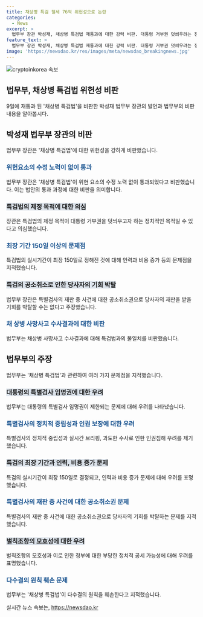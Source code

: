 ```yaml
---
title: 채상병 특검 혈세 76억 위헌성으로 논란
categories:
  - News
excerpt: >
  법무부 장관 박성재, 채상병 특검법 재통과에 대한 강력 비판. 대통령 거부권 덧씌우려는 정치적 목적 최장 150일 소요, 비용과 혈세 낭비 대통령의 특별검사 임명권 사실상 야당에 위임 특검법 제정과정에 민주주의 원칙 훼손 특검법은 다수결의 원리만 강행한 것 등의 이유를 제시하며 위헌성을 강조했다. 특검법에 대한 다양한 부정적 의견을 제시하며 현재의 법안이 위헌성이 더욱 강화되고 있다고 정부가 지적하고 있다.
feature_text: >
  법무부 장관 박성재, 채상병 특검법 재통과에 대한 강력 비판. 대통령 거부권 덧씌우려는 정치적 목적 최장 150일 소요, 비용과 혈세 낭비 대통령의 특별검사 임명권 사실상 야당에 위임 특검법 제정과정에 민주주의 원칙 훼손 특검법은 다수결의 원리만 강행한 것 등의 이유를 제시하며 위헌성을 강조했다. 특검법에 대한 다양한 부정적 의견을 제시하며 현재의 법안이 위헌성이 더욱 강화되고 있다고 정부가 지적하고 있다.
image: 'https://newsdao.kr/res/images/meta/newsdao_breakingnews.jpg'
---
```


<p><img src="https://newsdao.kr/res/images/meta/newsdao_breakingnews.jpg" alt="cryptoinkorea 속보" /></p>

<h2 data-ke-size="size26">법무부, 채상병 특검법 위헌성 비판</h2>

<p data-ke-size="size16">9일에 재통과 된 '채상병 특검법'을 비판한 박성재 법무부 장관의 발언과 법무부의 비판 내용을 알아봅시다.</p>

<h2>박성재 법무부 장관의 비판</h2>

<p data-ke-size="size16">법무부 장관은 '채상병 특검법'에 대한 위헌성을 강하게 비판했습니다.</p>

<h3><b><span style="color: #1a5490;">위헌요소의 수정 노력이 없이 통과</span></b></h3>

<p data-ke-size="size16">법무부 장관은 '채상병 특검법'이 위헌 요소의 수정 노력 없이 통과되었다고 비판했습니다. 이는 법안의 통과 과정에 대한 비판을 의미합니다.</p>

<h3><b><span style="background-color: #21538527;">특검법의 제정 목적에 대한 의심</span></b></h3>

<p data-ke-size="size16">장관은 특검법의 제정 목적이 대통령 거부권을 덧씌우고자 하는 정치적인 목적일 수 있다고 의심했습니다.</p>

<h3><b><span style="color: #1a5490;">최장 기간 150일 이상의 문제점</span></b></h3>

<p data-ke-size="size16">특검법의 실시기간이 최장 150일로 정해진 것에 대해 인력과 비용 증가 등의 문제점을 지적했습니다.</p>

<h3><b><span style="background-color: #21538527;">특검의 공소취소로 인한 당사자의 기회 박탈</span></b></h3>

<p data-ke-size="size16">법무부 장관은 특별검사의 재판 중 사건에 대한 공소취소권으로 당사자의 재판을 받을 기회를 박탈할 수는 없다고 주장했습니다.</p>

<h3><b><span style="color: #1a5490;">채 상병 사망사고 수사결과에 대한 비판</span></b></h3>

<p data-ke-size="size16">법무부는 채상병 사망사고 수사결과에 대해 특검법과의 불일치를 비판했습니다.</p>

<h2>법무부의 주장</h2>

<p data-ke-size="size16">법무부는 '채상병 특검법'과 관련하여 여러 가지 문제점을 지적했습니다.</p>

<h3><b><span style="background-color: #21538527;">대통령의 특별검사 임명권에 대한 우려</span></b></h3>

<p data-ke-size="size16">법무부는 대통령의 특별검사 임명권이 제한되는 문제에 대해 우려를 나타냈습니다.</p>

<h3><b><span style="color: #1a5490;">특별검사의 정치적 중립성과 인권 보장에 대한 우려</span></b></h3>

<p data-ke-size="size16">특별검사의 정치적 중립성과 실시간 브리핑, 과도한 수사로 인한 인권침해 우려를 제기했습니다.</p>

<h3><b><span style="background-color: #21538527;">특검의 최장 기간과 인력, 비용 증가 문제</span></b></h3>

<p data-ke-size="size16">특검의 실시기간이 최장 150일로 결정되고, 인력과 비용 증가 문제에 대해 우려를 표명했습니다.</p>

<h3><b><span style="color: #1a5490;">특별검사의 재판 중 사건에 대한 공소취소권 문제</span></b></h3>

<p data-ke-size="size16">특별검사의 재판 중 사건에 대한 공소취소권으로 당사자의 기회를 박탈하는 문제를 지적했습니다.</p>

<h3><b><span style="background-color: #21538527;">벌칙조항의 모호성에 대한 우려</span></b></h3>

<p data-ke-size="size16">벌칙조항의 모호성과 이로 인한 정부에 대한 부당한 정치적 공세 가능성에 대해 우려를 표명했습니다.</p>

<h3><b><span style="color: #1a5490;">다수결의 원칙 훼손 문제</span></b></h3>

<p data-ke-size="size16">법무부는 '채상병 특검법'이 다수결의 원칙을 훼손한다고 지적했습니다.</p>
실시간 뉴스 속보는, <a href="https://newsdao.kr" rel="dofollow">https://newsdao.kr</a>


